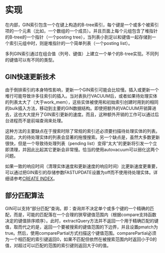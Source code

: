 # 实现<a name="ZH-CN_TOPIC_0289899904"></a>

在内部，GIN索引包含一个在键上构造的B-tree索引，每个键是一个或多个被索引项的一个元素（比如，一个数组的一个成员）。并且页面上每个元组包含了堆指针的B-tree的一个指针（一个posting tree），当列表小到足以和键值一起存储到一个索引元组中时，则是堆指针的一个简单列表（一个posting list）。

多列GIN索引通过在组合值（列号、键值）上建立一个单个的B-tree实现。不同列的键值可以有不同的类型。

## GIN快速更新技术<a name="zh-cn_topic_0283137368_zh-cn_topic_0237122201_zh-cn_topic_0059778495_s0257d3dc71434d4c8e7d1395a49035d8"></a>

由于倒排索引的本身特性影响，更新一个GIN索引可能会比较慢。插入或更新一个堆行可能导致许多往索引的插入。当对表执行VACUUM后，或者如果待处理实体的列表太大了（大于work\_mem），这些实体被使用和初始索引创建时用到的相同的bulk插入方法，移动到主要的GIN数据结构。即使把额外的VACUUM开销算进去，这也大大提升了GIN索引更新的速度。而且，这种额外开销的工作可以通过后台进程而不是前端查询来处理。

这种方法的主要缺点在于搜索时除了常规的索引还必须要扫描待处理实体的列表。因此，大的待处理实体的列表会显著的拖慢搜索。另一个缺点是，虽然大多数更新很快，但是一个导致待处理列表（pending list）变得“太大”的更新将引发一个立即清理，并因此比起其它更新会非常慢。恰当的使用autovacuum可以弱化这两个问题。

如果一致的响应时间（清理实体速度和更新速度的响应时间）比更新速度更重要，可以通过把GIN索引的存储参数FASTUPDATE设置为off而不使用待处理实体。详细请参考[CREATE INDEX](CREATE-INDEX.md)。

## 部分匹配算法<a name="zh-cn_topic_0283137368_zh-cn_topic_0237122201_zh-cn_topic_0059778495_s9dc41ea95b9144c38d709b0b9a43fe9e"></a>

GIN可以支持“部分匹配”查询。即：查询并不决定单个或多个键的一个精确的匹配，而是，可能的匹配落在一个合理的狭窄键值范围内（根据compare支持函数决定的键值排序顺序）。此时，extractQuery方法并不返回一个用于精确匹配的键值，取而代之的是，返回一个要被搜索的键值范围的下边界，并且设置pmatch为true。然后，使用comparePartial方式扫描这个键值范围。comparePartial必须为一个相匹配的索引键返回0，如果不匹配但依然在被搜索范围内时返回小于0的值，对超过可以匹配的范围的索引键则返回大于0的值。

